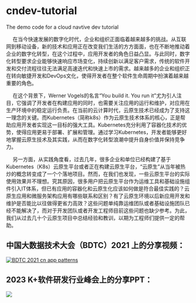 # cndev-tutorial
The demo code for a cloud navtive dev tutorial

&emsp;
  在当今快速发展的数字化时代，企业和组织正面临着越来越多的挑战。从互联网到移动设备，新的技术和应用正在改变我们生活的方方面面，也在不断地推动着企业的数字化转型，在这个过程中，应用开发者的角色日益凸显。与此同时，数字化转型要求企业能够快速响应市场变化，持续创新以满足客户需求，传统的软件开发和交付流程往往无法满足高速迭代和快速上市的需求。越来越多的企业和组织正在转向敏捷开发和DevOps文化，使得开发者在整个软件生命周期中扮演着越来越重要的角色。
      
&emsp;
  在这个背景下，Werner Vogels的名言“You build it. You run it”尤为引人注目，它强调了开发者在构建应用的同时，也需要关注应用的运行和维护，对应用在生产环境中的稳定运行负责。在当前的云计算时代，云原生技术已经成为了支持这一理念的关键。而Kubernetes（简称k8s）作为云原生技术体系的核心，正是帮助应用开发者实现这一目标的强大工具。Kubernetes充分利用了容器化技术的优势，使得应用更易于部署、扩展和管理。通过学习Kubernetes，开发者能够更好地掌握云原生技术及其实践，从而在数字化转型浪潮中提升自身价值并保持竞争力。

&emsp;
  另一方面，从实践角度看，过去几年，很多企业和单位已经构建了基于Kubernetes（K8s）云原生平台或者正在构建云原生平台，“云原生”从当年被热炒的概念转变成了一个个落地项目。然而，在我们也发现，一些云原生平台的实际使用效果并不理想。究其原因，很多用户把云原生平台作为运维工具和基础设施组件引入IT体系，但已有应用的容器化和云原生化应该如何做是符合最佳实践的？云原生应用和微服务架构应用有哪些联系和区别？有了云原生环境以后新应用开发和维护是否能比以往做得更省力高效？这些问题单纯靠运维团队或者基础设施团队已经不能解决了，而对于开发团队或者开发工程师目前这些问题也缺少参考。为此，我们从过去几十个云原生项目中总结经验和教训，以期为工程师们提供一定的帮助。
</p>

## 中国大数据技术大会（BDTC）2021 上的分享视频：
[![BDTC 2021 cn app patterns](https://user-images.githubusercontent.com/20229719/147618515-1cc7b6d3-a82c-4764-8181-8935b79730aa.jpg)](https://www.bilibili.com/video/BV1Xb4y1Y7LL?share_source=copy_web)

## 2023 K+软件研发行业峰会上的分享PPT：
[![](https://github-production-user-asset-6210df.s3.amazonaws.com/20229719/259991343-61f7b5a0-7a6e-4436-9b65-4a14bb5b3253.png)](https://asdfghyjk.oss-cn-beijing.aliyuncs.com/KplusCloudNatvie)






